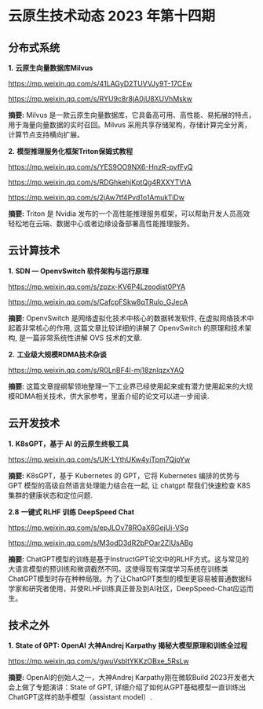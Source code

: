 # 云原生技术动态 2023 年第十四期

## 分布式系统

**1.** **云原生向量数据库Milvus**

https://mp.weixin.qq.com/s/41LAGyD2TUVVJy9T-17CEw

https://mp.weixin.qq.com/s/RYU9c8r8jA0jU8XUVhMskw

**摘要:** Milvus 是一款云原生向量数据库，它具备高可用、高性能、易拓展的特点，用于海量向量数据的实时召回。Milvus 采用共享存储架构，存储计算完全分离，计算节点支持横向扩展。

**2.** **模型推理服务化框架Triton保姆式教程**

https://mp.weixin.qq.com/s/YES9OO9NX6-HnzR-pvfFyQ

https://mp.weixin.qq.com/s/RDGhkehjKptQg4RXXYTVtA

https://mp.weixin.qq.com/s/2jAw7tf4Pvd1o1AmukTiDw

**摘要:** Triton 是 Nvidia 发布的一个高性能推理服务框架，可以帮助开发人员高效轻松地在云端、数据中心或者边缘设备部署高性能推理服务。

## 云计算技术

**1.** **SDN — OpenvSwitch 软件架构与运行原理**

https://mp.weixin.qq.com/s/zpzx-KV6P4Lzeodist0PYA

https://mp.weixin.qq.com/s/CafcpFSkw8qTRulo_GJecA

**摘要:** OpenvSwitch 是网络虚拟化技术中核心的数据转发软件, 在虚拟网络技术中起着非常核心的作用, 这篇文章比较详细的讲解了 OpenvSwitch 的原理和技术架构, 是一篇非常系统性讲解 OVS 技术的文章.

**2.** **工业级大规模RDMA技术杂谈**

https://mp.weixin.qq.com/s/R0LnBF4l-mj18znlqzxYAQ

**摘要:** 这篇文章提纲挈领地整理一下工业界已经使用起来或有潜力使用起来的大规模RDMA相关技术，供大家参考，里面介绍的论文可以进一步阅读.

## 云开发技术

**1.** **K8sGPT，基于 AI 的云原生终极工具**

https://mp.weixin.qq.com/s/UK-LYthUKw4yiTpm7QjpYw

**摘要:** K8sGPT，基于 Kubernetes 的 GPT，它将 Kubernetes 编排的优势与 GPT 模型的高级自然语言处理能力结合在一起, 让 chatgpt 帮我们快速检查 K8S 集群的健康状态和定位问题.

**2.8** **一键式 RLHF 训练 DeepSpeed Chat**

https://mp.weixin.qq.com/s/epJLOv78ROaX6GejUj-VSg

https://mp.weixin.qq.com/s/M3odD3dR2bPOar2ZIUsABg

**摘要:** ChatGPT模型的训练是基于InstructGPT论文中的RLHF方式。这与常见的大语言模型的预训练和微调截然不同。这使得现有深度学习系统在训练类ChatGPT模型时存在种种局限。为了让ChatGPT类型的模型更容易被普通数据科学家和研究者使用，并使RLHF训练真正普及到AI社区，DeepSpeed-Chat应运而生。

## 技术之外

**1.** **State of GPT: OpenAI 大神Andrej Karpathy 揭秘大模型原理和训练全过程**

https://mp.weixin.qq.com/s/gwuVsbltYKKzOBxe_5RsLw

**摘要:** OpenAI的创始人之一，大神Andrej Karpathy刚在微软Build 2023开发者大会上做了专题演讲：State of GPT, 详细介绍了如何从GPT基础模型一直训练出ChatGPT这样的助手模型（assistant model）.

